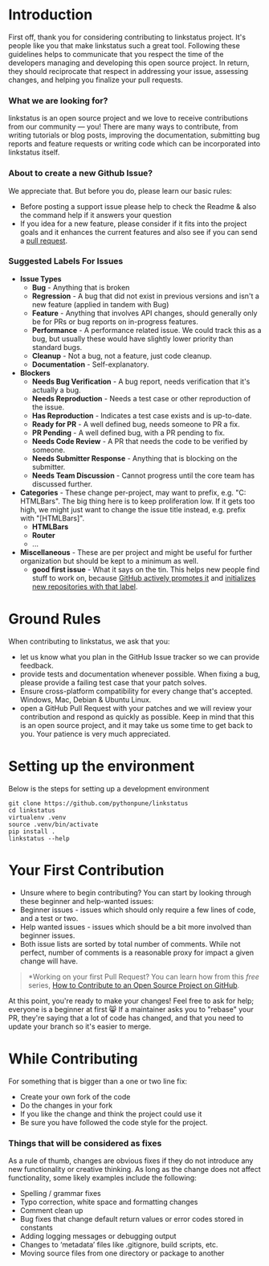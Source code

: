 
# Introduction

 First off, thank you for considering contributing to linkstatus project. It's people like you that make linkstatus such a great tool. Following these guidelines helps to communicate that you respect the time of the developers managing and developing this open source project. In return, they should reciprocate that respect in addressing your issue, assessing changes, and helping you finalize your pull requests.

### What we are looking for?

linkstatus is an open source project and we love to receive contributions from our community — you! There are many ways to contribute, from writing tutorials or blog posts, improving the documentation, submitting bug reports and feature requests or writing code which can be incorporated into linkstatus itself.

### About to create a new Github Issue?

We appreciate that. But before you do, please learn our basic rules:

- Before posting a support issue please help to check the Readme & also the command help if it answers your question
- If you idea for a new feature, please consider if it fits into the project goals and it enhances the current features and also see if you can send a  [pull request](https://help.github.com/articles/using-pull-requests).  

### Suggested Labels For Issues

-   **Issue Types**
    -   **Bug**  - Anything that is broken
    -   **Regression**  - A bug that did not exist in previous versions and isn't a new feature (applied in tandem with Bug)
    -   **Feature**  - Anything that involves API changes, should generally only be for PRs or bug reports on in-progress features.
    -   **Performance**  - A performance related issue. We could track this as a bug, but usually these would have slightly lower priority than standard bugs.
    -   **Cleanup**  - Not a bug, not a feature, just code cleanup.
    -   **Documentation**  - Self-explanatory.
-   **Blockers**
    -   **Needs Bug Verification**  - A bug report, needs verification that it's actually a bug.
    -   **Needs Reproduction**  - Needs a test case or other reproduction of the issue.
    -   **Has Reproduction**  - Indicates a test case exists and is up-to-date.
    -   **Ready for PR**  - A well defined bug, needs someone to PR a fix.
    -   **PR Pending**  - A well defined bug, with a PR pending to fix.
    -   **Needs Code Review**  - A PR that needs the code to be verified by someone.
    -   **Needs Submitter Response**  - Anything that is blocking on the submitter.
    -   **Needs Team Discussion**  - Cannot progress until the core team has discussed further.
-   **Categories**  - These change per-project, may want to prefix, e.g. "C: HTMLBars". The big thing here is to keep proliferation low. If it gets too high, we might just want to change the issue title instead, e.g. prefix with "[HTMLBars]".
    -   **HTMLBars**
    -   **Router**
    -   ...
-   **Miscellaneous**  - These are per project and might be useful for further organization but should be kept to a minimum as well.
    -   **good first issue**  - What it says on the tin. This helps new people find stuff to work on, because  [GitHub actively promotes it](https://help.github.com/articles/helping-new-contributors-find-your-project-with-labels/)  and  [initializes new repositories with that label](https://help.github.com/articles/about-labels/#using-default-labels).
    
# Ground Rules

When contributing to linkstatus, we ask that you:

- let us know what you plan in the GitHub Issue tracker so we can provide feedback.
- provide tests and documentation whenever possible. When fixing a bug, please provide a failing test case that your patch solves.
- Ensure cross-platform compatibility for every change that's accepted. Windows, Mac, Debian & Ubuntu Linux.
- open a GitHub Pull Request with your patches and we will review your contribution and respond as quickly as possible. Keep in mind that this is an open source project, and it may take us some time to get back to you. Your patience is very much appreciated.  

# Setting up the environment

Below is the steps for setting up a development environment
```
git clone https://github.com/pythonpune/linkstatus
cd linkstatus
virtualenv .venv
source .venv/bin/activate
pip install .
linkstatus --help
```

# Your First Contribution

- Unsure where to begin contributing? You can start by looking through these beginner and help-wanted issues:
- Beginner issues - issues which should only require a few lines of code, and a test or two.
- Help wanted issues - issues which should be a bit more involved than beginner issues.
-  Both issue lists are sorted by total number of comments. While not perfect, number of comments is a reasonable proxy for impact a given change will have.

>*Working on your first Pull Request? You can learn how from this *free* series, [How to Contribute to an Open Source Project on GitHub](https://egghead.io/series/how-to-contribute-to-an-open-source-project-on-github).

At this point, you're ready to make your changes! Feel free to ask for help; everyone is a beginner at first :smile_cat:
If a maintainer asks you to "rebase" your PR, they're saying that a lot of code has changed, and that you need to update your branch so it's easier to merge.

# While Contributing

For something that is bigger than a one or two line fix:
 - Create your own fork of the code
 - Do the changes in your fork
 - If you like the change and think the project could use it
 - Be sure you have followed the code style for the project.

### Things that will be considered as fixes

As a rule of thumb, changes are obvious fixes if they do not introduce any new functionality or creative thinking. As long as the change does not affect functionality, some likely examples include the following:
- Spelling / grammar fixes
- Typo correction, white space and formatting changes
- Comment clean up
- Bug fixes that change default return values or error codes stored in constants
- Adding logging messages or debugging output
- Changes to ‘metadata’ files like .gitignore, build scripts, etc.
- Moving source files from one directory or package to another

